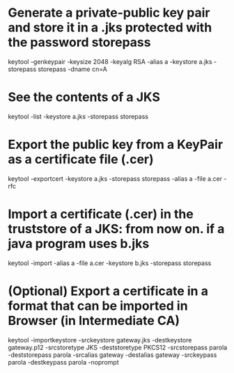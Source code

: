 # Generate a private-public key pair and store it in a .jks protected with the password storepass
keytool -genkeypair -keysize 2048 -keyalg RSA -alias a -keystore a.jks -storepass storepass -dname cn=A

# See the contents of a JKS
keytool -list -keystore a.jks -storepass storepass
 
# Export the public key from a KeyPair as a certificate file (.cer)
keytool -exportcert -keystore a.jks -storepass storepass -alias a -file a.cer -rfc
 
# Import a certificate (.cer) in the truststore of a JKS: from now on. if a java program uses b.jks
keytool -import -alias a -file a.cer -keystore b.jks -storepass storepass
 

# (Optional) Export a certificate in a format that can be imported in Browser (in Intermediate CA)
keytool -importkeystore -srckeystore gateway.jks -destkeystore gateway.p12 -srcstoretype JKS -deststoretype PKCS12 -srcstorepass parola -deststorepass parola -srcalias gateway -destalias gateway -srckeypass parola -destkeypass parola -noprompt
